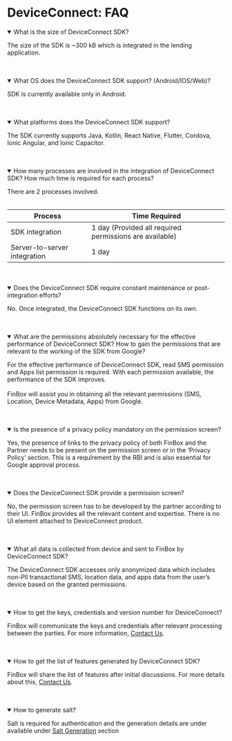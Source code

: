 # DeviceConnect: FAQ

<details open>
<summary>What is the size of DeviceConnect SDK?</summary>

The size of the SDK is ~300 kB which is integrated in the lending application.
</details>
<br>
<br>
<details open>
<summary>What OS does the DeviceConnect SDK support? (Android/IOS/Web)?</summary>

SDK is currently available only in Android.
</details>
<br>
<br>
<details open>
<summary>What platforms does the DeviceConnect SDK support?</summary>

The SDK currently supports Java, Kotlin, React Native, Flutter, Cordova, Ionic Angular, and Ionic Capacitor.
</details>
<br>
<br>
<details open>
<summary>How many processes are involved in the integration of DeviceConnect SDK? How much time is required for each process?</summary>

There are 2 processes involved.
<br>
<br>

| Process                       | Time Required                                             |
|-------------------------------|-----------------------------------------------------------|
| SDK integration               | 1 day  (Provided all required permissions are available)  |
| Server-to-server integration  | 1 day                                                     |
</details>
<br>
<br>
<details open>
<summary>Does the DeviceConnect SDK require constant maintenance or post-integration efforts?</summary>

No. Once integrated, the DeviceConnect SDK functions on its own.
</details>
<br>
<br>
<details open>
<summary>What are the permissions absolutely necessary for the effective performance of DeviceConnect SDK? How to gain the permissions that are relevant to the working of the SDK from Google?</summary>

For the effective performance of DeviceConnect SDK, read SMS permission and Apps list permission is required. With each permission available, the performance of the SDK improves.
<br>
<br>
FinBox will assist you in obtaining all the relevant permissions (SMS, Location, Device Metadata, Apps) from Google.
</details>
<br>
<br>
<details open>
<summary>Is the presence of a privacy policy mandatory on the permission screen?</summary>

Yes, the presence of links to the privacy policy of both FinBox and the Partner needs to be present on the permission screen or in the ‘Privacy Policy’ section. This is a requirement by the RBI and is also essential for Google approval process.
</details>
<br>
<br>
<details open>
<summary>Does the DeviceConnect SDK provide a permission screen?</summary>

No, the permission screen has to be developed by the partner according to their UI. FinBox provides all the relevant content and expertise. There is no UI element attached to DeviceConnect product.
</details>
<br>
<br>
<details open>
<summary>What all data is collected from device and sent to FinBox by DeviceConnect SDK?</summary>

The DeviceConnect SDK accesses only anonymized data which includes non-PII transactional SMS, location data, and apps data from the user’s device based on the granted permissions.
</details>
<br>
<br>
<details open>
<summary>How to get the keys, credentials and version number for DeviceConnect?</summary>

FinBox will communicate the keys and credentials after relevant processing between the parties. For more information, [Contact Us](mailto:biz@finbox.in).
</details>
<br>
<br>
<details open>
<summary>How to get the list of features generated by DeviceConnect SDK?</summary>

FinBox will share the list of features after initial discussions. For more details about this, [Contact Us](mailto:biz@finbox.in).
</details>
<br>
<br>
<details open>
<summary>How to generate salt?</summary>

Salt is required for authentication and the generation details are under available under [Salt Generation](/device-connect/salt-generation.html) section
</details>
